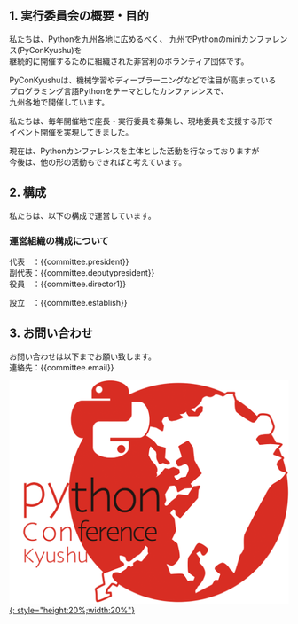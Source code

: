 ## 1. 実行委員会の概要・目的

私たちは、Pythonを九州各地に広めるべく、
九州でPythonのminiカンファレンス(PyConKyushu)を  
継続的に開催するために組織された非営利のボランティア団体です。  

PyConKyushuは、機械学習やディープラーニングなどで注目が高まっている  
プログラミング言語Pythonをテーマとしたカンファレンスで、  
九州各地で開催しています。  
  
私たちは、毎年開催地で座長・実行委員を募集し、現地委員を支援する形で  
イベント開催を実現してきました。   
  
現在は、Pythonカンファレンスを主体とした活動を行なっておりますが  
今後は、他の形の活動もできればと考えています。

## 2. 構成

私たちは、以下の構成で運営しています。

### 運営組織の構成について
代表　：{{committee.president}}  
副代表：{{committee.deputypresident}}  
役員　：{{committee.director1}}  

設立　：{{committee.establish}}

## 3. お問い合わせ
お問い合わせは以下までお願い致します。  
連絡先：{{committee.email}}  

[![](img/logo.png){: style="height:20%;width:20%"}](https://www.pykyushu.jp) 
